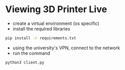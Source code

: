 # Viewing 3D Printer Live


- create a virtual environment (os specific)
- install the required libraries
```zsh
pip install -r requirements.txt 
```


- using the university's VPN, connect to the network
- run the command
```zsh
python3 client.py 
```